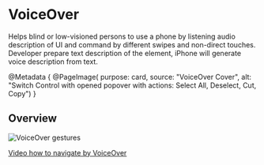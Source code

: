 # VoiceOver

Helps blind or low-visioned persons to use a phone by listening audio description of UI and command by different swipes and non-direct touches. Developer prepare text description of the element, iPhone will generate voice description from text. 

@Metadata {
    @PageImage(
               purpose: card, 
               source: "VoiceOver Cover", 
               alt: "Switch Control with opened popover with actions: Select All, Deselect, Cut, Copy")
}

## Overview

![VoiceOver gestures](VoiceOverGestures)

 [Video how to navigate by VoiceOver](https://www.youtube.com/watch?v=qDm7GiKra28)

